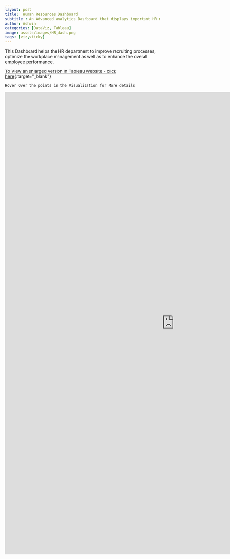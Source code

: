 ```yaml
---
layout: post
title:  Human Resources Dashboard
subtitle : An Advanced analytics Dashboard that displays important HR metrics using interactive data visualizations
author: Ashwin
categories: [DataViz, Tableau]
image: assets/images/HR_dash.png
tags: [viz,sticky]
---
```


This Dashboard helps the HR department to improve recruiting processes, optimize the workplace management as well as to enhance the overall employee performance.

[To View an enlarged version in Tableau Website - click here](https://public.tableau.com/views/HumanResourcesDashboard_16070374686580/FinalDash?:language=en&:display_count=y&:origin=viz_share_link){:target="_blank"}

```
Hover Over the points in the Visualization for More details 
```

<iframe seamless frameborder="0" src="https://public.tableau.com/views/HumanResourcesDashboard_16070374686580/FinalDash?:language=en&:display_count=y&:origin=viz_share_link&:showVizHome=no" style = "z-index: 11; width: 1100px; height: 1500px; top: 0px; left: -100px;" ></iframe>